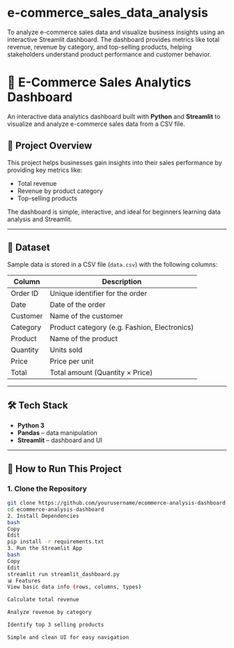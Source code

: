 # e-commerce_sales_data_analysis
To analyze e-commerce sales data and visualize business insights using an interactive Streamlit dashboard. The dashboard provides metrics like total revenue, revenue by category, and top-selling products, helping stakeholders understand product performance and customer behavior.

# 🛒 E-Commerce Sales Analytics Dashboard

An interactive data analytics dashboard built with **Python** and **Streamlit** to visualize and analyze e-commerce sales data from a CSV file.

## 📌 Project Overview

This project helps businesses gain insights into their sales performance by providing key metrics like:
- Total revenue
- Revenue by product category
- Top-selling products

The dashboard is simple, interactive, and ideal for beginners learning data analysis and Streamlit.

---

## 📁 Dataset

Sample data is stored in a CSV file (`data.csv`) with the following columns:

| Column     | Description                     |
|------------|---------------------------------|
| Order ID   | Unique identifier for the order |
| Date       | Date of the order               |
| Customer   | Name of the customer            |
| Category   | Product category (e.g. Fashion, Electronics) |
| Product    | Name of the product             |
| Quantity   | Units sold                      |
| Price      | Price per unit                  |
| Total      | Total amount (Quantity × Price) |

---

## 🛠️ Tech Stack

- **Python 3**
- **Pandas** – data manipulation
- **Streamlit** – dashboard and UI

---

## 🚀 How to Run This Project

### 1. Clone the Repository
```bash
git clone https://github.com/yourusername/ecommerce-analysis-dashboard.git
cd ecommerce-analysis-dashboard
2. Install Dependencies
bash
Copy
Edit
pip install -r requirements.txt
3. Run the Streamlit App
bash
Copy
Edit
streamlit run streamlit_dashboard.py
📊 Features
View basic data info (rows, columns, types)

Calculate total revenue

Analyze revenue by category

Identify top 3 selling products

Simple and clean UI for easy navigation

